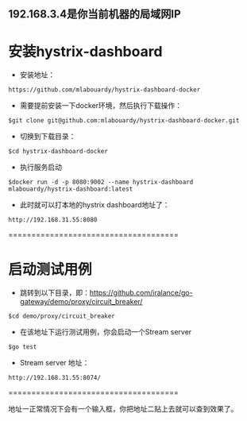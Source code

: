 ## 192.168.3.4是你当前机器的局域网IP

# 安装hystrix-dashboard

- 安装地址：
```
https://github.com/mlabouardy/hystrix-dashboard-docker
```
- 需要提前安装一下docker环境，然后执行下载操作：

```
$git clone git@github.com:mlabouardy/hystrix-dashboard-docker.git
```

- 切换到下载目录：
```
$cd hystrix-dashboard-docker
```

- 执行服务启动
```
$docker run -d -p 8080:9002 --name hystrix-dashboard mlabouardy/hystrix-dashboard:latest
```

- 此时就可以打本地的hystrix dashboard地址了：
```
http://192.168.31.55:8080
```
=====================================

# 启动测试用例

- 跳转到以下目录，即：https://github.com/iralance/go-gateway/demo/proxy/circuit_breaker/
```
$cd demo/proxy/circuit_breaker
```
- 在该地址下运行测试用例，你会启动一个Stream server
```
$go test
```
- Stream server 地址：
```
http://192.168.31.55:8074/
```
=====================================

地址一正常情况下会有一个输入框，你把地址二贴上去就可以查到效果了。
